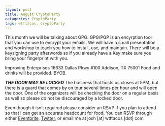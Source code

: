 ```yaml
---
layout: post
title: August CryptoParty 
catagories: CryptoParty
tags: wtftacos, CryptoParty
---
```


This month we will be talking about GPG. GPG/PGP is an encyrption tool that you can use to encrypt your emails. We will have a small presentation and workshop to teach you how to install, use, and maintain. There will be a keysigning party afterwords so if you already have a Key make sure you bring your fingerprint with you.

 
Improving Enterprises
16633 Dallas Pkwy #100 Addison, TX 75001
Food and drinks will be provided. BYOB.

*****THE DOOR MAY BE LOCKED*****
The business that hosts us closes at 5PM, but there is a guard that comes by on tour several times per hour and will open the door. One of the organizers will be checking the door on a regular basis as well so please do not be discouraged by a locked door.

Even though it isn’t required please consider an RSVP if you plan to attend so that I can get an accurate headcount for food. You can RSVP through either [Eventbrite](http://cryptopartydfw.eventbrite.com/), [Twitter](https://twitter.com/scottjosh), or email me at josh [at] wtftacos [dot] com
